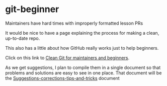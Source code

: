 # git-beginner
Maintainers have hard times with improperly formatted lesson PRs

It would be nice to have a page explaining the process for making a clean, up-to-date repo.

This also has a little about how GitHub really works just to help beginners.

Click on this link to [Clean Git for maintainers and beginners](https://github.com/hoytpr/git-beginner/blob/master/Maintaining-for-beginners-narrative1.md).

As we get suggestions, I plan to compile them in a single document so that problems and solutions are easy to see in one place. That document will be the [Suggestions-corrections-tips-and-tricks](https://github.com/hoytpr/git-beginner/blob/master/Suggestions-corrections-tips-and-tricks.md) document
